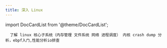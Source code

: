 ```yaml
---
title: 深入 Linux
---
```


import DocCardList from '@theme/DocCardList';

<DocCardList />

      了解 linux 核心子系统（内存管理 文件系统 网络 进程调度） 内核 crash dump 分析，ebpf入门,性能分析io排查
